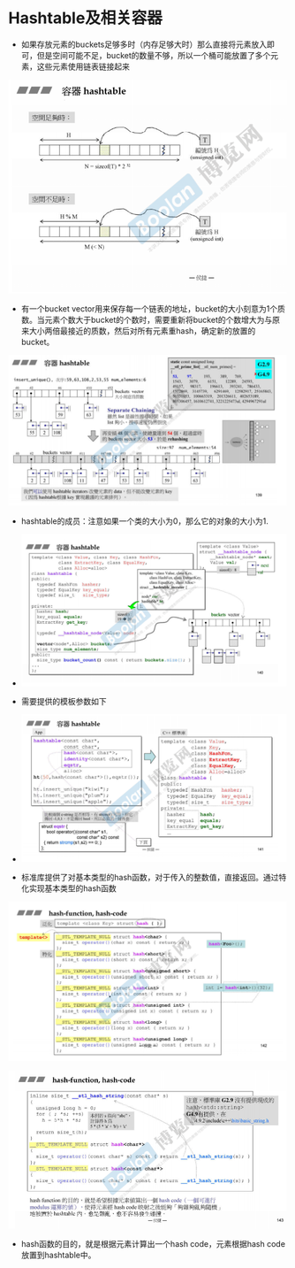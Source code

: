 # Hashtable及相关容器

- 如果存放元素的buckets足够多时（内存足够大时）那么直接将元素放入即可，但是空间可能不足，bucket的数量不够，所以一个桶可能放置了多个元素，这些元素使用链表链接起来

![image-20200428190729705](figure/image-20200428190729705.png)

- 有一个bucket vector用来保存每一个链表的地址，bucket的大小刻意为1个质数。当元素个数大于bucket的个数时，需要重新将bucket的个数增大为与原来大小两倍最接近的质数，然后对所有元素重hash，确定新的放置的bucket。

![image-20200428191042223](figure/image-20200428191042223.png)

- hashtable的成员：注意如果一个类的大小为0，那么它的对象的大小为1.
- ![image-20200428191234488](figure/image-20200428191234488.png)

- 需要提供的模板参数如下
- ![image-20200428191421519](figure/image-20200428191421519.png)

- 标准库提供了对基本类型的hash函数，对于传入的整数值，直接返回。通过特化实现基本类型的hash函数

![image-20200428191615700](figure/image-20200428191615700.png)

![image-20200428191626689](figure/image-20200428191626689.png)

- hash函数的目的，就是根据元素计算出一个hash code，元素根据hash code放置到hashtable中。